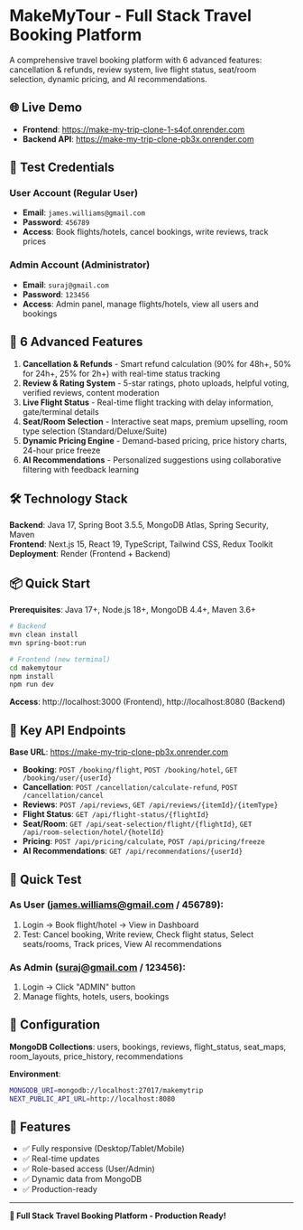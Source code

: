 # MakeMyTour - Full Stack Travel Booking Platform

A comprehensive travel booking platform with 6 advanced features: cancellation & refunds, review system, live flight status, seat/room selection, dynamic pricing, and AI recommendations.

## 🌐 Live Demo
- **Frontend**: https://make-my-trip-clone-1-s4of.onrender.com
- **Backend API**: https://make-my-trip-clone-pb3x.onrender.com

## 🔐 Test Credentials

### User Account (Regular User)
- **Email**: `james.williams@gmail.com`
- **Password**: `456789`
- **Access**: Book flights/hotels, cancel bookings, write reviews, track prices

### Admin Account (Administrator)
- **Email**: `suraj@gmail.com`
- **Password**: `123456`
- **Access**: Admin panel, manage flights/hotels, view all users and bookings

## 🚀 6 Advanced Features

1. **Cancellation & Refunds** - Smart refund calculation (90% for 48h+, 50% for 24h+, 25% for 2h+) with real-time status tracking
2. **Review & Rating System** - 5-star ratings, photo uploads, helpful voting, verified reviews, content moderation
3. **Live Flight Status** - Real-time flight tracking with delay information, gate/terminal details
4. **Seat/Room Selection** - Interactive seat maps, premium upselling, room type selection (Standard/Deluxe/Suite)
5. **Dynamic Pricing Engine** - Demand-based pricing, price history charts, 24-hour price freeze
6. **AI Recommendations** - Personalized suggestions using collaborative filtering with feedback learning

## 🛠 Technology Stack

**Backend**: Java 17, Spring Boot 3.5.5, MongoDB Atlas, Spring Security, Maven  
**Frontend**: Next.js 15, React 19, TypeScript, Tailwind CSS, Redux Toolkit  
**Deployment**: Render (Frontend + Backend)

## 📦 Quick Start

**Prerequisites**: Java 17+, Node.js 18+, MongoDB 4.4+, Maven 3.6+

```bash
# Backend
mvn clean install
mvn spring-boot:run

# Frontend (new terminal)
cd makemytour
npm install
npm run dev
```

**Access**: http://localhost:3000 (Frontend), http://localhost:8080 (Backend)

## 🎯 Key API Endpoints

**Base URL**: https://make-my-trip-clone-pb3x.onrender.com

- **Booking**: `POST /booking/flight`, `POST /booking/hotel`, `GET /booking/user/{userId}`
- **Cancellation**: `POST /cancellation/calculate-refund`, `POST /cancellation/cancel`
- **Reviews**: `POST /api/reviews`, `GET /api/reviews/{itemId}/{itemType}`
- **Flight Status**: `GET /api/flight-status/{flightId}`
- **Seat/Room**: `GET /api/seat-selection/flight/{flightId}`, `GET /api/room-selection/hotel/{hotelId}`
- **Pricing**: `POST /api/pricing/calculate`, `POST /api/pricing/freeze`
- **AI Recommendations**: `GET /api/recommendations/{userId}`

## 🧪 Quick Test

### As User (james.williams@gmail.com / 456789):
1. Login → Book flight/hotel → View in Dashboard
2. Test: Cancel booking, Write review, Check flight status, Select seats/rooms, Track prices, View AI recommendations

### As Admin (suraj@gmail.com / 123456):
1. Login → Click "ADMIN" button
2. Manage flights, hotels, users, bookings

## 🔧 Configuration

**MongoDB Collections**: users, bookings, reviews, flight_status, seat_maps, room_layouts, price_history, recommendations

**Environment**:
```bash
MONGODB_URI=mongodb://localhost:27017/makemytrip
NEXT_PUBLIC_API_URL=http://localhost:8080
```

## 📱 Features
- ✅ Fully responsive (Desktop/Tablet/Mobile)
- ✅ Real-time updates
- ✅ Role-based access (User/Admin)
- ✅ Dynamic data from MongoDB
- ✅ Production-ready

---

**🎉 Full Stack Travel Booking Platform - Production Ready!**